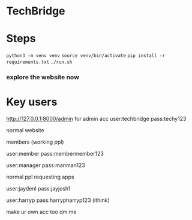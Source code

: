 # TechBridge

# Steps
`python3 -m venv venv`
`source venv/bin/activate`
`pip install -r requirements.txt`
`./run.sh`

### explore the website now
# Key users


http://127.0.0.1:8000/admin
for admin acc 
user:techbridge
pass:techy123

normal website

members (working ppl)

user:member
pass:membermember123

user:manager
pass:manman123

normal ppl requesting apps

user:jaydenl
pass:jayjosh1

user:harryp
pass:harrypharryp123 (ithink)

make ur own acc too
dm me 